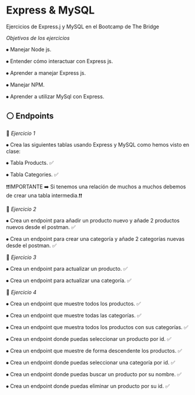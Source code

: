 # Express & MySQL

Ejercicios de Express.j y MySQL en el Bootcamp de The Bridge

_Objetivos de los ejercicios_

⦁ Manejar Node js.

⦁ Entender cómo interactuar con Express js.

⦁ Aprender a manejar Express js.

⦁ Manejar NPM.

⦁ Aprender a utilizar MySql con Express.

## ⚪ Endpoints

🔷 _Ejercicio 1_

⦁ Crea las siguientes tablas usando Express y MySQL como hemos visto en clase:

⦁ Tabla Products. ✅

⦁ Tabla Categories. ✅


❗❗IMPORTANTE ➡️ Si tenemos una relación de muchos a muchos debemos de crear una tabla intermedia.❗❗


🔷 _Ejercicio 2_

⦁ Crea un endpoint para añadir un producto nuevo y añade 2 productos nuevos desde el postman. ✅

⦁ Crea un endpoint para crear una categoría y añade 2 categorías nuevas desde el postman. ✅


🔷 _Ejercicio 3_

⦁ Crea un endpoint para actualizar un producto. ✅

⦁ Crea un endpoint para actualizar una categoría. ✅


🔷 _Ejercicio 4_

⦁ Crea un endpoint que muestre todos los productos. ✅

⦁ Crea un endpoint que muestre todas las categorías. ✅

⦁ Crea un endpoint que muestra todos los productos con sus categorías. ✅

⦁ Crea un endpoint donde puedas seleccionar un producto por id. ✅

⦁ Crea un endpoint que muestre de forma descendente los productos. ✅

⦁ Crea un endpoint donde puedas seleccionar una categoría por id. ✅

⦁ Crea un endpoint donde puedas buscar un producto por su nombre. ✅

⦁ Crea un endpoint donde puedas eliminar un producto por su id. ✅